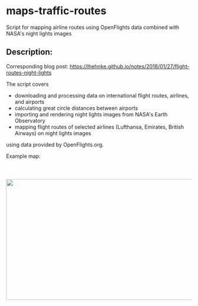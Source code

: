 # maps-traffic-routes
Script for mapping airline routes using OpenFlights data combined with NASA's night lights images

## Description:

Corresponding blog post: https://lhehnke.github.io/notes/2018/01/27/flight-routes-night-lights

The script covers

* downloading and processing data on international flight routes, airlines, and airports
* calculating great circle distances between airports
* importing and rendering night lights images from NASA's Earth Observatory
* mapping flight routes of selected airlines (Lufthansa, Emirates, British Airways) on night lights images

using data provided by OpenFlights.org.

Example map:

<p align="center"><img src="https://raw.githubusercontent.com/lhehnke/lhehnke.github.io/master/img/openflights-nasa/Airlines_final.png" width="655px" height="327x" vspace="40px"/></p>

